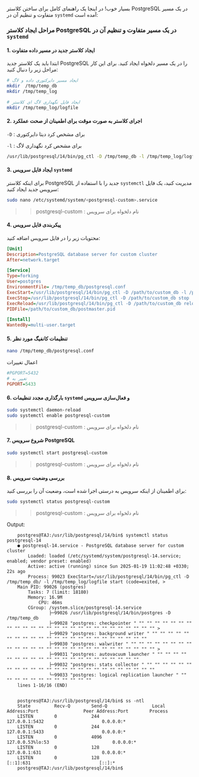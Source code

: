 بسیار خوب! در اینجا یک راهنمای کامل برای ساختن کلاستر PostgreSQL در یک مسیر متفاوت و تنظیم آن در `systemd` آمده است:

### مراحل ایجاد کلاستر PostgreSQL در یک مسیر متفاوت و تنظیم آن در `systemd`

#### 1. ایجاد کلاستر جدید در مسیر داده متفاوت

ابتدا باید یک کلاستر جدید PostgreSQL را در یک مسیر دلخواه ایجاد کنید. برای این کار مراحل زیر را دنبال کنید:

```bash
# ایجاد مسیر دایرکتوری داده و لاگ
mkdir  /tmp/temp_db
mkdir /tmp/temp_log

# ایجاد فایل نگهداری لاگ ای کلاستر
mkdir /tmp/temp_log/logfile
```

#### 2. اجرای کلاستر به صورت موقت برای اطمینان از صحت عملکرد
`-D` : برای مشخص کرد دیتا دایرکتوری

`-l` : برای مشحص کرد نگهداری لاگ 
```bash
/usr/lib/postgresql/14/bin/pg_ctl -D /tmp/temp_db -l /tmp/temp_log/logfile start
```

#### 3. ایجاد فایل سرویس `systemd`

برای اینکه کلاستر PostgreSQL جدید را با استفاده از `systemctl` مدیریت کنید، یک فایل سرویس جدید ایجاد کنید:

```bash
sudo nano /etc/systemd/system/<postgresql-custom>.service
```
>> postgresql-custom : نام دلخواه برای سرویس

#### 4. پیکربندی فایل سرویس

محتویات زیر را در فایل سرویس اضافه کنید:

```ini
[Unit]
Description=PostgreSQL database server for custom cluster
After=network.target

[Service]
Type=forking
User=postgres
EnvironmentFile= /tmp/temp_db/postgresql.conf
ExecStart=/usr/lib/postgresql/14/bin/pg_ctl -D /path/to/custom_db -l /path/to/custom_log/logfile start
ExecStop=/usr/lib/postgresql/14/bin/pg_ctl -D /path/to/custom_db stop
ExecReload=/usr/lib/postgresql/14/bin/pg_ctl -D /path/to/custom_db reload
PIDFile=/path/to/custom_db/postmaster.pid

[Install]
WantedBy=multi-user.target
```

#### 5. تنظیمات کانفیگ مورد نظر


```bash
nano /tmp/temp_db/postgresql.conf
```

اعمال تغییرات
```ini
#PGPORT=5432   
# تغییر به 
PGPORT=5433
```

#### 6. بارگذاری مجدد تنظیمات `systemd` و فعال‌سازی سرویس

```bash
sudo systemctl daemon-reload
sudo systemctl enable postgresql-custom
```
>> postgresql-custom : نام دلخواه برای سرویس


#### 7. شروع سرویس PostgreSQL

```bash
sudo systemctl start postgresql-custom
```
>> postgresql-custom : نام دلخواه برای سرویس


#### 8. بررسی وضعیت سرویس

برای اطمینان از اینکه سرویس به درستی اجرا شده است، وضعیت آن را بررسی کنید:

```bash
sudo systemctl status postgresql-custom
```
>> postgresql-custom : نام دلخواه برای سرویس



Output:

        postgres@TAJ:/usr/lib/postgresql/14/bin$ systemctl status postgresql-14
        ● postgresql-14.service - PostgreSQL database server for custom cluster
            Loaded: loaded (/etc/systemd/system/postgresql-14.service; enabled; vendor preset: enabled)
            Active: active (running) since Sun 2025-01-19 11:02:48 +0330; 22s ago
            Process: 99023 ExecStart=/usr/lib/postgresql/14/bin/pg_ctl -D /tmp/temp_db/ -l /tmp/temp_log/logfile start (code=exited, >
        Main PID: 99026 (postgres)
            Tasks: 7 (limit: 18180)
            Memory: 16.9M
                CPU: 46ms
            CGroup: /system.slice/postgresql-14.service
                    ├─99026 /usr/lib/postgresql/14/bin/postgres -D /tmp/temp_db
                    ├─99028 "postgres: checkpointer " "" "" "" "" "" "" "" "" "" "" "" "" "" "" "" "" "" "" "" "" "" "" "" "" "" "" >
                    ├─99029 "postgres: background writer " "" "" "" "" "" "" "" "" "" "" "" "" "" "" "" "" "" "" "" "" "" "" ""
                    ├─99030 "postgres: walwriter " "" "" "" "" "" "" "" "" "" "" "" "" "" "" "" "" "" "" "" "" "" "" "" "" "" "" "" >
                    ├─99031 "postgres: autovacuum launcher " "" "" "" "" "" "" "" "" "" "" "" "" "" "" "" "" "" "" "" "" ""
                    ├─99032 "postgres: stats collector " "" "" "" "" "" "" "" "" "" "" "" "" "" "" "" "" "" "" "" "" "" "" "" "" ""
                    └─99033 "postgres: logical replication launcher " "" "" "" "" "" "" "" "" "" "" "" ""
        lines 1-16/16 (END)


        postgres@TAJ:/usr/lib/postgresql/14/bin$ ss -ntl
        State         Recv-Q        Send-Q                 Local Address:Port                 Peer Address:Port        Process        
        LISTEN        0             244                        127.0.0.1:5432                      0.0.0.0:*                          
        LISTEN        0             244                        127.0.0.1:5433                      0.0.0.0:*                          
        LISTEN        0             4096                   127.0.0.53%lo:53                        0.0.0.0:*                          
        LISTEN        0             128                        127.0.0.1:631                       0.0.0.0:*                          
        LISTEN        0             128                            [::1]:631                          [::]:*                          
        postgres@TAJ:/usr/lib/postgresql/14/bin$ 

